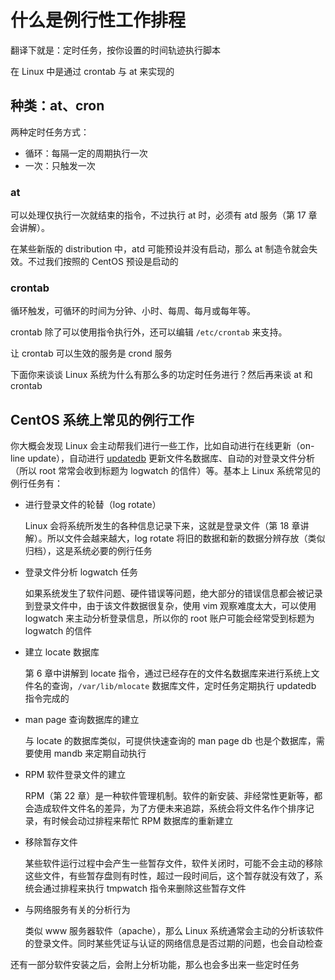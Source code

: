# 什么是例行性工作排程

翻译下就是：定时任务，按你设置的时间轨迹执行脚本

在 Linux 中是通过 crontab 与 at 来实现的

## 种类：at、cron

两种定时任务方式：

- 循环：每隔一定的周期执行一次
- 一次：只触发一次

### at

可以处理仅执行一次就结束的指令，不过执行 at 时，必须有 atd 服务（第 17 章会讲解）。

在某些新版的 distribution 中，atd 可能预设并没有启动，那么 at 制造令就会失效。不过我们按照的 CentOS 预设是启动的

### crontab

循环触发，可循环的时间为分钟、小时、每周、每月或每年等。

crontab 除了可以使用指令执行外，还可以编辑 `/etc/crontab` 来支持。

让 crontab 可以生效的服务是 crond 服务

下面你来谈谈 Linux 系统为什么有那么多的功定时任务进行？然后再来谈 at 和 crontab 

## CentOS 系统上常见的例行工作

你大概会发现 Linux 会主动帮我们进行一些工作，比如自动进行在线更新（on-line update），自动进行 [ updatedb](../06/05.md#locate-updatedb) 更新文件名数据库、自动的对登录文件分析（所以 root 常常会收到标题为 logwatch 的信件）等。基本上 Linux 系统常见的例行任务有：

- 进行登录文件的轮替（log rotate）

  Linux 会将系统所发生的各种信息记录下来，这就是登录文件（第 18 章讲解）。所以文件会越来越大，log rotate 将旧的数据和新的数据分辨存放（类似归档），这是系统必要的例行任务

- 登录文件分析 logwatch 任务

  如果系统发生了软件问题、硬件错误等问题，绝大部分的错误信息都会被记录到登录文件中，由于该文件数据很复杂，使用 vim 观察难度太大，可以使用 logwatch 来主动分析登录信息，所以你的 root 账户可能会经常受到标题为 logwatch 的信件

- 建立 locate 数据库

  第 6 章中讲解到 locate 指令，通过已经存在的文件名数据库来进行系统上文件名的查询，`/var/lib/mlocate` 数据库文件，定时任务定期执行 updatedb 指令完成的

- man page 查询数据库的建立

  与 locate 的数据库类似，可提供快速查询的 man page db 也是个数据库，需要使用 mandb 来定期自动执行

- RPM 软件登录文件的建立

  RPM（第 22 章）是一种软件管理机制。软件的新安装、非经常性更新等，都会造成软件文件名的差异，为了方便未来追踪，系统会将文件名作个排序记录，有时候会动过排程来帮忙 RPM 数据库的重新建立

- 移除暂存文件

  某些软件运行过程中会产生一些暂存文件，软件关闭时，可能不会主动的移除这些文件，有些暂存盘则有时性，超过一段时间后，这个暂存就没有效了，系统会通过排程来执行 tmpwatch 指令来删除这些暂存文件

- 与网络服务有关的分析行为

  类似 www 服务器软件（apache），那么 Linux 系统通常会主动的分析该软件的登录文件。同时某些凭证与认证的网络信息是否过期的问题，也会自动检查

还有一部分软件安装之后，会附上分析功能，那么也会多出来一些定时任务